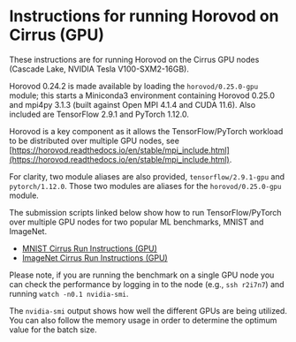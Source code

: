 Instructions for running Horovod on Cirrus (GPU)
================================================

These instructions are for running Horovod on the Cirrus GPU nodes (Cascade Lake, NVIDIA Tesla V100-SXM2-16GB).

Horovod 0.24.2 is made available by loading the `horovod/0.25.0-gpu` module; this starts a Miniconda3 environment
containing Horovod 0.25.0 and mpi4py 3.1.3 (built against Open MPI 4.1.4 and CUDA 11.6). Also included are
TensorFlow 2.9.1 and PyTorch 1.12.0.

Horovod is a key component as it allows the TensorFlow/PyTorch workload to be distributed over multiple GPU nodes,
see [https://horovod.readthedocs.io/en/stable/mpi_include.html](https://horovod.readthedocs.io/en/stable/mpi_include.html).

For clarity, two module aliases are also provided, `tensorflow/2.9.1-gpu` and `pytorch/1.12.0`. Those two modules
are aliases for the `horovod/0.25.0-gpu` module.

The submission scripts linked below show how to run TensorFlow/PyTorch over multiple GPU nodes for two
popular ML benchmarks, MNIST and ImageNet.


* [MNIST Cirrus Run Instructions (GPU)](run_mnist_cirrus_gpu.md)
* [ImageNet Cirrus Run Instructions (GPU)](run_imagenet_cirrus_gpu.md)


Please note, if you are running the benchmark on a single GPU node you can check the performance by
logging in to the node (e.g., `ssh r2i7n7`) and running `watch -n0.1 nvidia-smi`.

The `nvidia-smi` output shows how well the different GPUs are being utilized. You can also follow
the memory usage in order to determine the optimum value for the batch size.